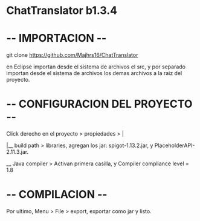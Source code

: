 # ChatTranslator b1.3.4


# -- IMPORTACION --
git clone https://github.com/Majhrs16/ChatTranslator

en Eclipse importan desde el sistema de archivos el src, y por separado importan desde el sistema de archivos los demas archivos a la raiz del proyecto.


# -- CONFIGURACION DEL PROYECTO --
Click derecho en el proyecto > propiedades >
|

|__ build path > libraries, agregan los jar: spigot-1.13.2.jar, y PlaceholderAPI-2.11.3.jar.

\__ Java compiler > Activan primera casilla, y Compiler compliance level = 1.8

# -- COMPILACION --
Por ultimo, Menu > File > export, exportar como jar y listo.

